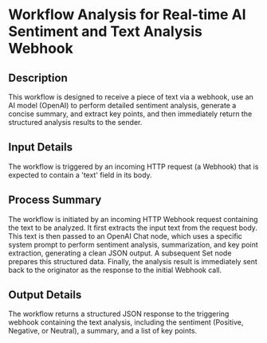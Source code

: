 # Workflow Analysis for Real-time AI Sentiment and Text Analysis Webhook

## Description
This workflow is designed to receive a piece of text via a webhook, use an AI model (OpenAI) to perform detailed sentiment analysis, generate a concise summary, and extract key points, and then immediately return the structured analysis results to the sender.

## Input Details
The workflow is triggered by an incoming HTTP request (a Webhook) that is expected to contain a 'text' field in its body.

## Process Summary
The workflow is initiated by an incoming HTTP Webhook request containing the text to be analyzed. It first extracts the input text from the request body. This text is then passed to an OpenAI Chat node, which uses a specific system prompt to perform sentiment analysis, summarization, and key point extraction, generating a clean JSON output. A subsequent Set node prepares this structured data. Finally, the analysis result is immediately sent back to the originator as the response to the initial Webhook call.

## Output Details
The workflow returns a structured JSON response to the triggering webhook containing the text analysis, including the sentiment (Positive, Negative, or Neutral), a summary, and a list of key points.
